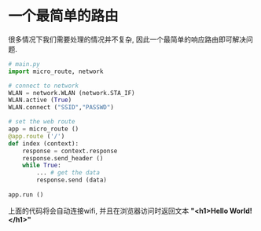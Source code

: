 # 一个最简单的路由

很多情况下我们需要处理的情况并不复杂, 因此一个最简单的响应路由即可解决问题.

```python
# main.py
import micro_route, network

# connect to network
WLAN = network.WLAN (network.STA_IF)
WLAN.active (True)
WLAN.connect ("SSID","PASSWD")

# set the web route
app = micro_route ()
@app.route ('/')
def index (context):
    response = context.response
    response.send_header ()
    while True:
        ... # get the data
        response.send (data)
    
app.run ()
```



上面的代码将会自动连接wifi, 并且在浏览器访问时返回文本 **"\<h1\>Hello World!\</h1\>"**

